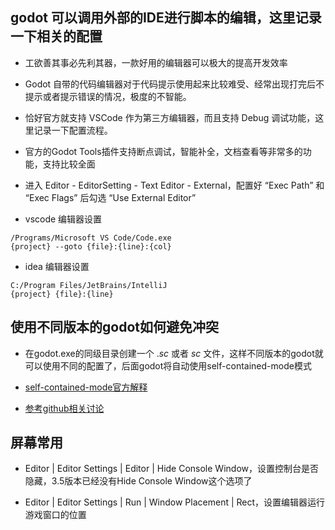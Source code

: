 ## godot 可以调用外部的IDE进行脚本的编辑，这里记录一下相关的配置

- 工欲善其事必先利其器，一款好用的编辑器可以极大的提高开发效率
- Godot 自带的代码编辑器对于代码提示使用起来比较难受、经常出现打完后不提示或者提示错误的情况，极度的不智能。
- 恰好官方就支持 VSCode 作为第三方编辑器，而且支持 Debug 调试功能，这里记录一下配置流程。

- 官方的Godot Tools插件支持断点调试，智能补全，文档查看等非常多的功能，支持比较全面

- 进入 Editor - EditorSetting - Text Editor - External，配置好 “Exec Path” 和 “Exec Flags” 后勾选 “Use External Editor”

- vscode 编辑器设置

```
/Programs/Microsoft VS Code/Code.exe
{project} --goto {file}:{line}:{col}
```

- idea 编辑器设置

```
C:/Program Files/JetBrains/IntelliJ
{project} {file}:{line}
```

## 使用不同版本的godot如何避免冲突

- 在godot.exe的同级目录创建一个 ._sc_ 或者 _sc_ 文件，这样不同版本的godot就可以使用不同的配置了，后面godot将自动使用self-contained-mode模式

- [self-contained-mode官方解释](https://docs.godotengine.org/en/latest/tutorials/io/data_paths.html#self-contained-mode)

- [参考github相关讨论](https://github.com/godotengine/godot-proposals/issues/2474)

## 屏幕常用

- Editor | Editor Settings | Editor | Hide Console Window，设置控制台是否隐藏，3.5版本已经没有Hide Console Window这个选项了

- Editor | Editor Settings | Run | Window Placement | Rect，设置编辑器运行游戏窗口的位置
